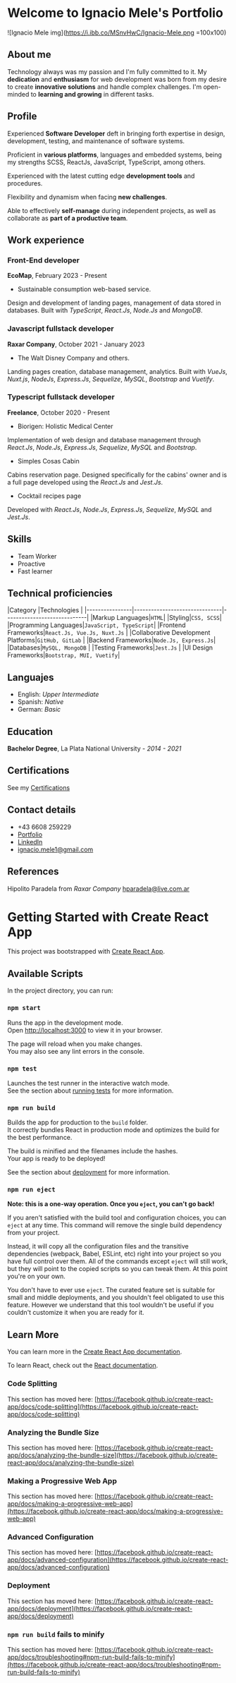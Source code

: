 # Welcome to Ignacio Mele's Portfolio

![Ignacio Mele  img](https://i.ibb.co/MSnvHwC/Ignacio-Mele.png =100x100)

## About me

Technology always was my passion and I'm fully committed to it. My **dedication** and **enthusiasm** for web development was born from my desire to create **innovative solutions** and handle complex challenges.
I'm open-minded to **learning and growing** in different tasks.

## Profile
Experienced **Software Developer** deft in bringing forth expertise in design, development, testing, and maintenance of software systems.

Proficient in **various platforms**, languages and embedded systems, being my strengths SCSS, ReactJs, JavaScript, TypeScript, among others. 

Experienced with the latest cutting edge **development tools** and procedures. 
 
Flexibility and dynamism when facing **new challenges**.

Able to effectively **self-manage** during independent projects, as well as
collaborate as **part of a productive team**.


## Work experience

### Front-End developer

**EcoMap**, February 2023 - Present

 - Sustainable consumption web-based service.

Design and development of landing pages, management of data stored in databases. Built with *TypeScript*, *React.Js*, *Node.Js* and *MongoDB*.

### Javascript fullstack developer
**Raxar Company**, October 2021 - January 2023

 - The Walt Disney Company and others.

Landing pages creation, database management, analytics. Built with *VueJs*, *Nuxt.js*, *NodeJs*, *Express.Js*, *Sequelize*, *MySQL*, *Bootstrap* and *Vuetify*.


### Typescript fullstack developer

**Freelance**, October 2020 - Present

 - Biorigen: Holistic Medical Center

 Implementation of web design and database management through *React.Js*, *Node.Js*, *Express.Js*, *Sequelize*, *MySQL* and *Bootstrap*.
 
 - Simples Cosas Cabin
 
 Cabins reservation page. Designed specifically for the cabins' owner and is a full page developed using the *React.Js* and *Jest.Js*.
 
 - Cocktail recipes page
  
  Developed with *React.Js*, *Node.Js*, *Express.Js*, *Sequelize*, *MySQL* and *Jest.Js*.

## Skills

 - Team Worker
 - Proactive
 - Fast learner

## Technical proficiencies
|Category                          |Technologies                         |
|----------------|-------------------------------|-----------------------------|
|Markup Languages|`HTML`|
|Styling|`CSS, SCSS`|
|Programming Languages|`JavaScript, TypeScript`|
|Frontend Frameworks|`React.Js, Vue.Js, Nuxt.Js`            |
|Collaborative Development Platforms|`GitHub, GitLab`        |
|Backend Frameworks|`Node.Js, Express.Js`|
|Databases|`MySQL, MongoDB`            |
|Testing Frameworks|`Jest.Js`            |
|UI Design Frameworks|`Bootstrap, MUI, Vuetify`|
 

## Languajes

 - English: *Upper Intermediate*
 - Spanish: *Native*
 - German: *Basic*

## Education
**Bachelor Degree**, La Plata National University - *2014 - 2021*

## Certifications

See my [Certifications](https://drive.google.com/drive/folders/1j_wPwSTEVSUyw3qXw66DLos3hZOxBYDm) 

## Contact details

 - +43 6608 259229
 - [Portfolio](https://ignacio-mele.netlify.app/)
 - [LinkedIn](https://www.linkedin.com/in/ignacio-mele/)
 - ignacio.mele1@gmail.com


## References

Hipolito Paradela from *Raxar Company*
hparadela@live.com.ar




# Getting Started with Create React App

This project was bootstrapped with [Create React App](https://github.com/facebook/create-react-app).

## Available Scripts

In the project directory, you can run:

### `npm start`

Runs the app in the development mode.\
Open [http://localhost:3000](http://localhost:3000) to view it in your browser.

The page will reload when you make changes.\
You may also see any lint errors in the console.

### `npm test`

Launches the test runner in the interactive watch mode.\
See the section about [running tests](https://facebook.github.io/create-react-app/docs/running-tests) for more information.

### `npm run build`

Builds the app for production to the `build` folder.\
It correctly bundles React in production mode and optimizes the build for the best performance.

The build is minified and the filenames include the hashes.\
Your app is ready to be deployed!

See the section about [deployment](https://facebook.github.io/create-react-app/docs/deployment) for more information.

### `npm run eject`

**Note: this is a one-way operation. Once you `eject`, you can't go back!**

If you aren't satisfied with the build tool and configuration choices, you can `eject` at any time. This command will remove the single build dependency from your project.

Instead, it will copy all the configuration files and the transitive dependencies (webpack, Babel, ESLint, etc) right into your project so you have full control over them. All of the commands except `eject` will still work, but they will point to the copied scripts so you can tweak them. At this point you're on your own.

You don't have to ever use `eject`. The curated feature set is suitable for small and middle deployments, and you shouldn't feel obligated to use this feature. However we understand that this tool wouldn't be useful if you couldn't customize it when you are ready for it.

## Learn More

You can learn more in the [Create React App documentation](https://facebook.github.io/create-react-app/docs/getting-started).

To learn React, check out the [React documentation](https://reactjs.org/).

### Code Splitting

This section has moved here: [https://facebook.github.io/create-react-app/docs/code-splitting](https://facebook.github.io/create-react-app/docs/code-splitting)

### Analyzing the Bundle Size

This section has moved here: [https://facebook.github.io/create-react-app/docs/analyzing-the-bundle-size](https://facebook.github.io/create-react-app/docs/analyzing-the-bundle-size)

### Making a Progressive Web App

This section has moved here: [https://facebook.github.io/create-react-app/docs/making-a-progressive-web-app](https://facebook.github.io/create-react-app/docs/making-a-progressive-web-app)

### Advanced Configuration

This section has moved here: [https://facebook.github.io/create-react-app/docs/advanced-configuration](https://facebook.github.io/create-react-app/docs/advanced-configuration)

### Deployment

This section has moved here: [https://facebook.github.io/create-react-app/docs/deployment](https://facebook.github.io/create-react-app/docs/deployment)

### `npm run build` fails to minify

This section has moved here: [https://facebook.github.io/create-react-app/docs/troubleshooting#npm-run-build-fails-to-minify](https://facebook.github.io/create-react-app/docs/troubleshooting#npm-run-build-fails-to-minify)
<!--stackedit_data:
eyJoaXN0b3J5IjpbNjQ2ODY4ODk3LDY0Njg2ODg5N119
-->